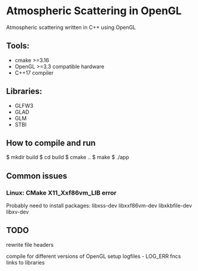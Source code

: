 # Atmospheric Scattering in OpenGL
Atmospheric scattering written in C++ using OpenGL

## Tools:
* cmake >=3.16
* OpenGL >=3.3 compatible hardware
* C++17 compiler

## Libraries:
* GLFW3
* GLAD
* GLM
* STBI


## How to compile and run

$ mkdir build
$ cd build
$ cmake ..
$ make
$ ./app


## Common issues

### Linux: CMake X11_Xxf86vm_LIB error
Probably need to install packages:
    libxss-dev libxxf86vm-dev libxkbfile-dev libxv-dev


## TODO
rewrite file headers

compile for different versions of OpenGL
setup logfiles - LOG_ERR fncs
links to libraries
